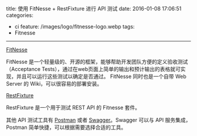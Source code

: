 title: 使用 FitNesse + RestFixture 进行 API 测试
date: 2016-01-08 17:06:51
categories: 
  - ci
feature: /images/logo/fitnesse-logo.webp
tags: 
  - Fitnesse
---

[FitNesse](http://fitnesse.org/)

FitNesse 是一个轻量级的、开源的框架，能够帮助开发团队方便的定义验收测试（Acceptance Tests），通过在web页面上简单的输出和预计输出的表格就可实现，并且可以运行这些测试以确定是否通过。
FitNesse 同时也是一个自带 Web Server 的 Wiki，可以很容易的部署安装。

[RestFixture](https://github.com/smartrics/RestFixture)

RestFixture 是一个用于测试 REST API 的 Fitnesse 套件。

其他 API 测试工具有 [Postman](https://www.getpostman.com/) 或者 [Swagger](http://swagger.io/)。Swagger 可以与 API 服务集成，Postman 简单快捷，可以根据需要选择合适的工具。

<!-- more -->
